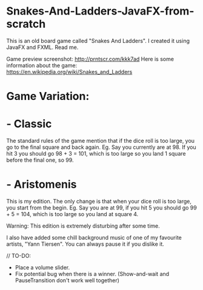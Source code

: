# Snakes-And-Ladders-JavaFX-from-scratch
This is an old board game called "Snakes And Ladders". I created it using JavaFX and FXML. Read me.

Game preview screenshot: http://prntscr.com/kkk7ad
Here is some information about the game: https://en.wikipedia.org/wiki/Snakes_and_Ladders

# Game Variation:
  # - Classic
The standard rules of the game mention that if the dice roll is too large, you go to the final square and back again.
Eg. Say you currently are at 98. If you hit 3 you should go 98 + 3 = 101, which is too large so you land 1 square before the final one, so 99.
  # - Aristomenis
This is my edition. The only change is that when your dice roll is too large, you start from the begin.
Eg. Say you are at 99, if you hit 5 you should go 99 + 5 = 104, which is too large so you land at square 4.

Warning: This edition is extremely disturbing after some time.

I also have added some chill background music of one of my favourite artists, "Yann Tiersen". You can always pause it if you dislike it.

// TO-DO:

- Place a volume slider.
- Fix potential bug when there is a winner. (Show-and-wait and PauseTransition don't work well together)

